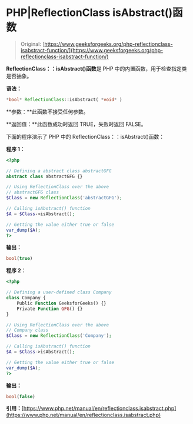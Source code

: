# PHP|ReflectionClass isAbstract()函数

> Original: [https://www.geeksforgeeks.org/php-reflectionclass-isabstract-function/](https://www.geeksforgeeks.org/php-reflectionclass-isabstract-function/)

**ReflectionClass：：isAbstract()函数**是 PHP 中的内置函数，用于检查指定类是否抽象。

**语法：**

```php
*bool* ReflectionClass::isAbstract( *void* )
```

**参数：**此函数不接受任何参数。

**返回值：**此函数成功时返回 TRUE，失败时返回 FALSE。

下面的程序演示了 PHP 中的 ReflectionClass：：isAbstract()函数：

**程序 1：**

```php
<?php

// Defining a abstract class abstractGFG
abstract class abstractGFG {}

// Using ReflectionClass over the above 
// abstractGFG class
$Class = new ReflectionClass('abstractGFG');

// Calling isAbstract() function
$A = $Class->isAbstract();

// Getting the value either true or false
var_dump($A);
?>
```

**输出：**

```php
bool(true)

```

**程序 2：**

```php
<?php

// Defining a user-defined class Company
class Company {
    Public Function GeeksforGeeks() {}
    Private Function GFG() {}
}

// Using ReflectionClass over the above 
// Company class
$Class = new ReflectionClass('Company');

// Calling isAbstract() function
$A = $Class->isAbstract();

// Getting the value either true or false
var_dump($A);
?>
```

**输出：**

```php
bool(false)

```

**引用：**[https://www.php.net/manual/en/reflectionclass.isabstract.php](https://www.php.net/manual/en/reflectionclass.isabstract.php)